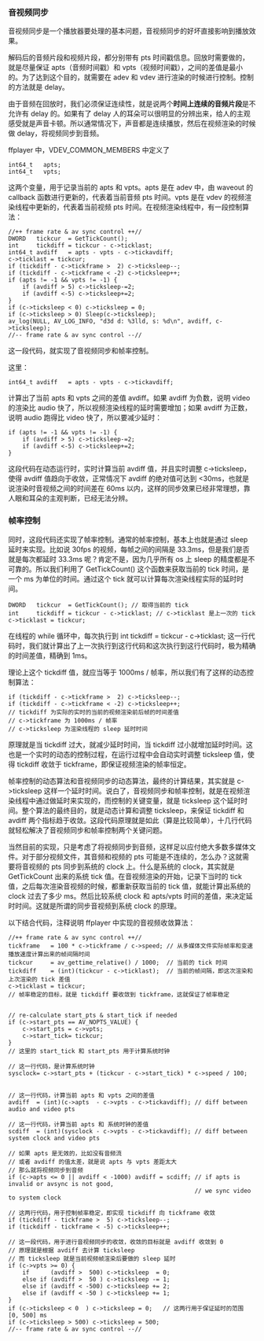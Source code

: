 ### 音视频同步
音视频同步是一个播放器要处理的基本问题，音视频同步的好坏直接影响到播放效果。

解码后的音频片段和视频片段，都分别带有 pts 时间戳信息。回放时需要做的，就是尽量保证 apts（音频时间戳）和 vpts（视频时间戳），之间的差值是最小的。为了达到这个目的，就需要在 adev 和 vdev 进行渲染的时候进行控制。控制的方法就是 delay。

由于音频在回放时，我们必须保证连续性，就是说两个**时间上连续的音频片段**是不允许有 delay 的。如果有了 delay 人的耳朵可以很明显的分辨出来，给人的主观感受就是声音卡顿。所以通常情况下，声音都是连续播放，然后在视频渲染的时候做 delay，将视频同步到音频。

ffplayer 中，VDEV_COMMON_MEMBERS 中定义了

    int64_t   apts;
    int64_t   vpts;

这两个变量，用于记录当前的 apts 和 vpts。apts 是在 adev 中，由 waveout 的 callback 函数进行更新的，代表着当前音频 pts 时间。vpts 是在 vdev 的视频渲染线程中更新的，代表着当前视频 pts 时间。在视频渲染线程中，有一段控制算法：

    //++ frame rate & av sync control ++//
    DWORD   tickcur  = GetTickCount();
    int     tickdiff = tickcur - c->ticklast;
    int64_t avdiff   = apts - vpts - c->tickavdiff;
    c->ticklast = tickcur;
    if (tickdiff - c->tickframe >  2) c->ticksleep--;
    if (tickdiff - c->tickframe < -2) c->ticksleep++;
    if (apts != -1 && vpts != -1) {
        if (avdiff > 5) c->ticksleep-=2;
        if (avdiff <-5) c->ticksleep+=2;
    }
    if (c->ticksleep < 0) c->ticksleep = 0;
    if (c->ticksleep > 0) Sleep(c->ticksleep);
    av_log(NULL, AV_LOG_INFO, "d3d d: %3lld, s: %d\n", avdiff, c->ticksleep);
    //-- frame rate & av sync control --//

这一段代码，就实现了音视频同步和帧率控制。


这里：

    int64_t avdiff   = apts - vpts - c->tickavdiff;

计算出了当前 apts 和 vpts 之间的差值 avdiff。如果 avdiff 为负数，说明 video 的渲染比 audio 快了，所以视频渲染线程的延时需要增加；如果 avdiff 为正数，说明 audio 跑得比 video 快了，所以要减少延时：

    if (apts != -1 && vpts != -1) {
        if (avdiff > 5) c->ticksleep-=2;
        if (avdiff <-5) c->ticksleep+=2;
    }

这段代码在动态运行时，实时计算当前 avdiff 值，并且实时调整 c->ticksleep，使得 avdiff 值趋向于收敛，正常情况下 avdiff 的绝对值可达到 <30ms，也就是说渲染时音视频之间的时间差在 60ms 以内，这样的同步效果已经非常理想，靠人眼和耳朵的主观判断，已经无法分辨。

### 帧率控制
同时，这段代码还实现了帧率控制。通常的帧率控制，基本上也就是通过 sleep 延时来实现。比如说 30fps 的视频，每帧之间的间隔是 33.3ms，但是我们是否就是每次都延时 33.3ms 呢？肯定不是，因为几乎所有 os 上 sleep 的精度都是不可靠的。所以我们利用了 GetTickCount() 这个函数来获取当前的 tick 时间，是一个 ms 为单位的时间。通过这个 tick 就可以计算每次渲染线程实际的延时时间。

    DWORD   tickcur  = GetTickCount(); // 取得当前的 tick
    int     tickdiff = tickcur - c->ticklast; // c->ticklast 是上一次的 tick
    c->ticklast = tickcur;

在线程的 while 循环中，每次执行到 int tickdiff = tickcur - c->ticklast; 这一行代码时，我们就计算出了上一次执行到这行代码和这次执行到这行代码时，极为精确的时间差值，精确到 1ms。

理论上这个 tickdiff 值，就应当等于 1000ms / 帧率，所以我们有了这样的动态控制算法：

    if (tickdiff - c->tickframe >  2) c->ticksleep--;
    if (tickdiff - c->tickframe < -2) c->ticksleep++;
    // tickdiff 为实际的实时的当前的视频渲染前后帧的时间差值
    // c->tickframe 为 1000ms / 帧率
    // c->ticksleep 为渲染线程的 sleep 延时时间

原理就是当 tickdiff 过大，就减少延时时间，当 tickdiff 过小就增加延时时间。这也是一个实时的动态的控制过程，在运行过程中会自动实时调整 ticksleep 值，使得 tickdiff 收敛于 tickframe，即保证视频渲染的帧率恒定。


帧率控制的动态算法和音视频同步的动态算法，最终的计算结果，其实就是 c->ticksleep 这样一个延时时间。说白了，音视频同步和帧率控制，就是在视频渲染线程中通过做延时来实现的，而控制的关键变量，就是 ticksleep 这个延时时间。整个算法的最终目的，就是动态计算和调整 ticksleep，来保证 tickdiff 和 avdiff 两个指标趋于收敛。这段代码原理就是如此（算是比较简单），十几行代码就轻松解决了音视频同步和帧率控制两个关键问题。

当然目前的实现，只是考虑了将视频同步到音频，这样足以应付绝大多数多媒体文件。对于部分视频文件，其音频和视频的 pts 可能是不连续的，怎么办？这就需要将音视频的 pts 同步到系统的 clock 上。什么是系统的 clock，其实就是 GetTickCount 出来的系统 tick 值。在音视频渲染的开始，记录下当时的 tick 值，之后每次渲染音视频的时候，都重新获取当前的 tick 值，就能计算出系统的 clock 过去了多少 ms。然后比较系统 clock 和 apts/vpts 时间的差值，来决定延时时间。这就是所谓的同步音视频到系统 clock 的原理。


以下结合代码，注释说明 ffplayer 中实现的音视频收敛算法：

    //++ frame rate & av sync control ++//
    tickframe   = 100 * c->tickframe / c->speed; // 从多媒体文件实际帧率和变速播放速度计算出来的帧间隔时间
    tickcur     = av_gettime_relative() / 1000;  // 当前的 tick 时间
    tickdiff    = (int)(tickcur - c->ticklast);  // 当前的帧间隔，即这次渲染和上次渲染的 tick 差值
    c->ticklast = tickcur;
    // 帧率稳定的目标，就是 tickdiff 要收敛到 tickframe，这就保证了帧率稳定


    // re-calculate start_pts & start_tick if needed
    if (c->start_pts == AV_NOPTS_VALUE) {
        c->start_pts = c->vpts;
        c->start_tick= tickcur;
    }
    // 这里的 start_tick 和 start_pts 用于计算系统时钟

    // 这一行代码，是计算系统时钟
    sysclock= c->start_pts + (tickcur - c->start_tick) * c->speed / 100;


    // 这一行代码，计算当前 apts 和 vpts 之间的差值
    avdiff  = (int)(c->apts  - c->vpts - c->tickavdiff); // diff between audio and video pts

    // 这一行代码，计算当前 apts 和 系统时钟的差值
    scdiff  = (int)(sysclock - c->vpts - c->tickavdiff); // diff between system clock and video pts

    // 如果 apts 是无效的，比如没有音频流
    // 或者 avdiff 的值太差，就是说 apts 与 vpts 差距太大
    // 那么就将视频同步到音频
    if (c->apts <= 0 || avdiff < -1000) avdiff = scdiff; // if apts is invalid or avsync is not good,
                                                         // we sync video to system clock

    // 这两行代码，用于控制帧率稳定，即实现 tickdiff 向 tickframe 收敛
    if (tickdiff - tickframe >  5) c->ticksleep--;
    if (tickdiff - tickframe < -5) c->ticksleep++;

    // 这一段代码，用于进行音视频同步的收敛，收敛的目标就是 avdiff 收敛到 0
    // 原理就是根据 avdiff 去计算 ticksleep
    // 而 ticksleep 就是当前视频帧渲染后要做的 sleep 延时
    if (c->vpts >= 0) {
        if      (avdiff >  500) c->ticksleep  = 0;
        else if (avdiff >  50 ) c->ticksleep -= 1;
        else if (avdiff < -500) c->ticksleep += 2;
        else if (avdiff < -50 ) c->ticksleep += 1;
    }
    if (c->ticksleep < 0  ) c->ticksleep = 0;   // 这两行用于保证延时的范围 [0, 500] ms 
    if (c->ticksleep > 500) c->ticksleep = 500;
    //-- frame rate & av sync control --//
